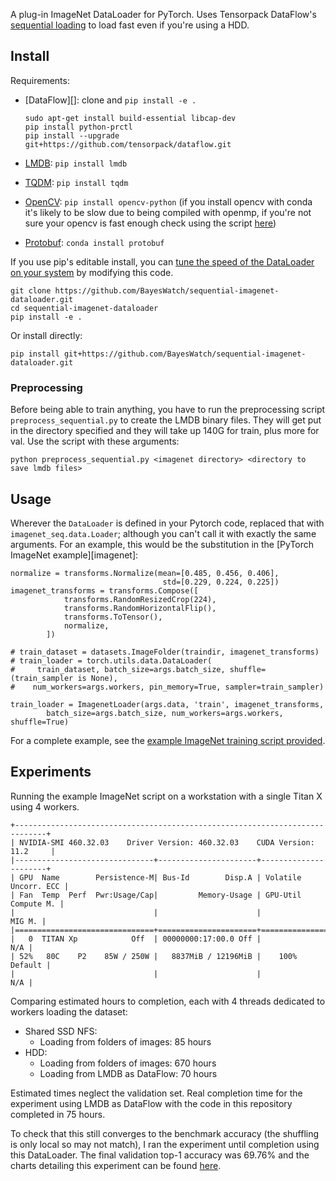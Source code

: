 
A plug-in ImageNet DataLoader for PyTorch. Uses Tensorpack DataFlow's
[sequential loading][seq] to load fast even if you're using a HDD. 

[seq]: http://tensorpack.readthedocs.io/en/latest/tutorial/efficient-dataflow.html#sequential-read

Install
-------

Requirements:

* [DataFlow][]: clone and `pip install -e .`

   ```
   sudo apt-get install build-essential libcap-dev
   pip install python-prctl
   pip install --upgrade git+https://github.com/tensorpack/dataflow.git
   ```

* [LMDB][]: `pip install lmdb`

* [TQDM][]: `pip install tqdm`

* [OpenCV][]: `pip install opencv-python` (if you install opencv with conda it's
likely to be slow due to being compiled with openmp, if you're not sure
your opencv is fast enough check using the script
[here](https://github.com/tensorpack/benchmarks/blob/master/ImageNet/benchmark-opencv-resize.py))

* [Protobuf][]: `conda install protobuf`

[tensorpack]: https://github.com/ppwwyyxx/tensorpack
[lmdb]: https://lmdb.readthedocs.io/en/release/
[tqdm]: https://pypi.python.org/pypi/tqdm
[opencv]: https://pypi.python.org/pypi/opencv-python
[Protobuf]: https://github.com/google/protobuf

If you use pip's editable install, you can [tune the speed of the DataLoader
on your system][tune] by modifying this code.

[tune]: https://tensorpack.readthedocs.io/en/latest/tutorial/performance-tuning.html

```
git clone https://github.com/BayesWatch/sequential-imagenet-dataloader.git
cd sequential-imagenet-dataloader
pip install -e .
```

Or install directly:

```
pip install git+https://github.com/BayesWatch/sequential-imagenet-dataloader.git
```

### Preprocessing

Before being able to train anything, you have to run the preprocessing
script `preprocess_sequential.py` to create the LMDB binary files.  They
will get put in the directory specified and they will take up 140G for
train, plus more for val. Use the script with these arguments:

```
python preprocess_sequential.py <imagenet directory> <directory to save lmdb files>
```

Usage
-----

Wherever the `DataLoader` is defined in your Pytorch code, replaced that
with `imagenet_seq.data.Loader`; although you can't call it with exactly
the same arguments. For an example, this would be the substitution in the
[PyTorch ImageNet example][imagenet]:

```
normalize = transforms.Normalize(mean=[0.485, 0.456, 0.406],
                                  std=[0.229, 0.224, 0.225])
imagenet_transforms = transforms.Compose([
            transforms.RandomResizedCrop(224),
            transforms.RandomHorizontalFlip(),
            transforms.ToTensor(),
            normalize,
        ])

# train_dataset = datasets.ImageFolder(traindir, imagenet_transforms)
# train_loader = torch.utils.data.DataLoader(
#     train_dataset, batch_size=args.batch_size, shuffle=(train_sampler is None),
#    num_workers=args.workers, pin_memory=True, sampler=train_sampler)

train_loader = ImagenetLoader(args.data, 'train', imagenet_transforms,
        batch_size=args.batch_size, num_workers=args.workers, shuffle=True)
```

For a complete example, see the [example ImageNet training
script provided][example].

[example]: ./examples/imagenet/main.py

Experiments
-----------

Running the example ImageNet script on a workstation with a single Titan X
using 4 workers.

```
+-----------------------------------------------------------------------------+
| NVIDIA-SMI 460.32.03    Driver Version: 460.32.03    CUDA Version: 11.2     |
|-------------------------------+----------------------+----------------------+
| GPU  Name        Persistence-M| Bus-Id        Disp.A | Volatile Uncorr. ECC |
| Fan  Temp  Perf  Pwr:Usage/Cap|         Memory-Usage | GPU-Util  Compute M. |
|                               |                      |               MIG M. |
|===============================+======================+======================|
|   0  TITAN Xp            Off  | 00000000:17:00.0 Off |                  N/A |
| 52%   80C    P2    85W / 250W |   8837MiB / 12196MiB |    100%      Default |
|                               |                      |                  N/A |
```

Comparing estimated hours to completion, each with 4 threads dedicated to
workers loading the dataset:

* Shared SSD NFS: 
    * Loading from folders of images: 85 hours
* HDD:
    * Loading from folders of images: 670 hours
    * Loading from LMDB as DataFlow: 70 hours

Estimated times neglect the validation set. Real completion time for the
experiment using LMDB as DataFlow with the code in this repository
completed in 75 hours.

To check that this still converges to the benchmark accuracy (the shuffling
is only local so may not match), I ran the experiment until completion
using this DataLoader. The final validation top-1 accuracy was 69.76% and
the charts detailing this experiment can be found [here][wandbreport].

[wandbreport]: https://wandb.ai/gngdb/trial-imagenet/reports/Training-Resnet18-with-sequential-imagenet-dataloader--Vmlldzo3MTI3MzY
